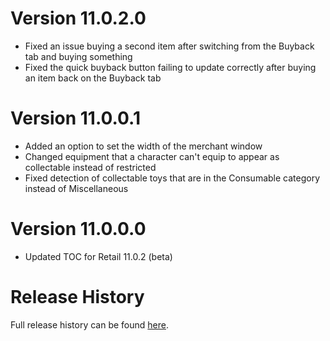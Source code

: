 # Version 11.0.2.0

- Fixed an issue buying a second item after switching from the Buyback tab and buying something
- Fixed the quick buyback button failing to update correctly after buying an item back on the Buyback tab

# Version 11.0.0.1

- Added an option to set the width of the merchant window
- Changed equipment that a character can't equip to appear as collectable instead of restricted
- Fixed detection of collectable toys that are in the Consumable category instead of Miscellaneous

# Version 11.0.0.0

- Updated TOC for Retail 11.0.2 (beta)

# Release History

Full release history can be found [here](https://github.com/kstange/MerchantPlus/wiki/Release-Notes).

